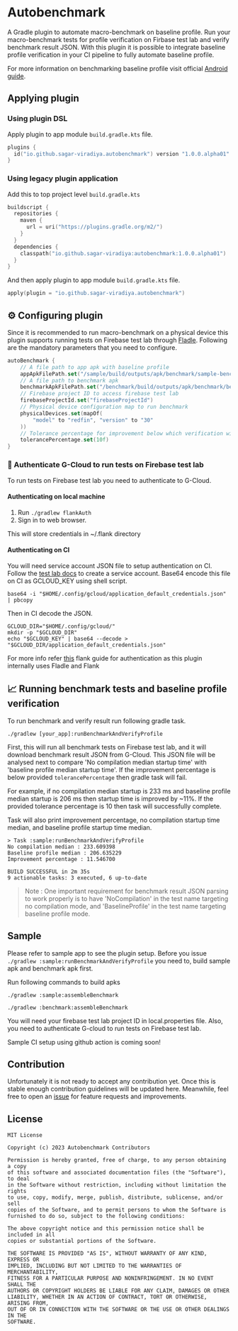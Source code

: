 # Autobenchmark

A Gradle plugin to automate macro-benchmark on baseline profile. 
Run your macro-benchmark tests for profile verification on Firbase test lab and verify benchmark result JSON.
With this plugin it is possible to integrate baseline profile verification in your CI pipeline to fully automate baseline profile. 

For more information on benchmarking baseline profile visit official [Android guide](https://developer.android.com/topic/performance/baselineprofiles/measure-baselineprofile).

## Applying plugin

### Using plugin DSL
Apply plugin to app module `build.gradle.kts` file.
```kotlin
plugins {
  id("io.github.sagar-viradiya.autobenchmark") version "1.0.0.alpha01"
}
```

### Using legacy plugin application

Add this to top project level `build.gradle.kts`
```kotlin
buildscript {
  repositories {
    maven {
      url = uri("https://plugins.gradle.org/m2/")
    }
  }
  dependencies {
    classpath("io.github.sagar-viradiya:autobenchmark:1.0.0.alpha01")
  }
}
```
And then apply plugin to app module `build.gradle.kts` file.

```kotlin
apply(plugin = "io.github.sagar-viradiya.autobenchmark")
```

## ⚙️ Configuring plugin

Since it is recommended to run macro-benchmark on a physical device this plugin supports running tests on Firebase test lab through [Fladle](https://runningcode.github.io/fladle/). 
Following are the mandatory parameters that you need to configure.

```kotlin
autoBenchmark {
    // A file path to app apk with baseline profile
    appApkFilePath.set("/sample/build/outputs/apk/benchmark/sample-benchmark.apk")
    // A file path to benchmark apk
    benchmarkApkFilePath.set("/benchmark/build/outputs/apk/benchmark/benchmark-benchmark.apk")
    // Firebase project ID to access firebase test lab
    firebaseProjectId.set("firebaseProjectId")
    // Physical device configuration map to run benchmark
    physicalDevices.set(mapOf(
        "model" to "redfin", "version" to "30"
    ))
    // Tolerance percentage for improvement below which verification will fail
    tolerancePercentage.set(10f)
}
```

### 🔐 Authenticate G-Cloud to run tests on Firebase test lab

To run tests on Firebase test lab you need to authenticate to G-Cloud.

#### Authenticating on local machine

1. Run `./gradlew flankAuth`
2. Sign in to web browser.

This will store credentials in ~/.flank directory

#### Authenticating on CI

You will need service account JSON file to setup authentication on CI. Follow the [test lab docs](https://firebase.google.com/docs/test-lab/android/continuous) to create a service account.
Base64 encode this file on CI as GCLOUD_KEY using shell script. 

```shell
base64 -i "$HOME/.config/gcloud/application_default_credentials.json" | pbcopy
```

Then in CI decode the JSON.

```shell
GCLOUD_DIR="$HOME/.config/gcloud/"
mkdir -p "$GCLOUD_DIR"
echo "$GCLOUD_KEY" | base64 --decode > "$GCLOUD_DIR/application_default_credentials.json"
```

For more info refer [this](https://flank.github.io/flank/#authenticate-with-a-service-account) flank guide for authentication as this plugin internally uses Fladle and Flank

## 📈 Running benchmark tests and baseline profile verification

To run benchmark and verify result run following gradle task.

```shell
./gradlew [your_app]:runBenchmarkAndVerifyProfile
```

First, this will run all benchmark tests on Firebase test lab, and it will download benchmark result JSON from G-Cloud.
This JSON file will be analysed next to compare 'No compilation median startup time' with 'baseline profile median startup time'.
If the improvement percentage is below provided `tolerancePercentage` then gradle task will fail.

For example, if no compilation median startup is 233 ms and baseline profile median startup
is 206 ms then startup time is improved by ~11%. If the provided tolerance percentage is 
10 then task will successfully complete. 

Task will also print improvement percentage, no compilation startup time median, and baseline profile startup time median.

```shell
> Task :sample:runBenchmarkAndVerifyProfile
No compilation median : 233.609398
Baseline profile median : 206.635229
Improvement percentage : 11.546700

BUILD SUCCESSFUL in 2m 35s
9 actionable tasks: 3 executed, 6 up-to-date
```

> Note : One important requirement for benchmark result JSON parsing to work properly 
> is to have 'NoCompilation' in the test name targeting no compilation mode, and 'BaselineProfile' in the test name targeting baseline profile mode.

## Sample
Please refer to sample app to see the plugin setup. Before you issue `./gradlew :sample:runBenchmarkAndVerifyProfile` you need to, 
build sample apk and benchmark apk first.

Run following commands to build apks

```shell
./gradlew :sample:assembleBenchmark
```

```shell
./gradlew :benchmark:assembleBenchmark
```

You will need your firebase test lab project ID in local.properties file. Also, you need to authenticate 
G-cloud to run tests on Firebase test lab.

Sample CI setup using github action is coming soon!

## Contribution
Unfortunately it is not ready to accept any contribution
yet. Once this is stable enough contribution guidelines will be updated here. Meanwhile, feel free to open an [issue](https://github.com/sagar-viradiya/auto-benchmark/issues) for feature requests and improvements.

## License

    MIT License
    
    Copyright (c) 2023 Autobenchmark Contributors
    
    Permission is hereby granted, free of charge, to any person obtaining a copy 
    of this software and associated documentation files (the "Software"), to deal
    in the Software without restriction, including without limitation the rights
    to use, copy, modify, merge, publish, distribute, sublicense, and/or sell
    copies of the Software, and to permit persons to whom the Software is
    furnished to do so, subject to the following conditions:
    
    The above copyright notice and this permission notice shall be included in all
    copies or substantial portions of the Software.
    
    THE SOFTWARE IS PROVIDED "AS IS", WITHOUT WARRANTY OF ANY KIND, EXPRESS OR
    IMPLIED, INCLUDING BUT NOT LIMITED TO THE WARRANTIES OF MERCHANTABILITY,
    FITNESS FOR A PARTICULAR PURPOSE AND NONINFRINGEMENT. IN NO EVENT SHALL THE
    AUTHORS OR COPYRIGHT HOLDERS BE LIABLE FOR ANY CLAIM, DAMAGES OR OTHER
    LIABILITY, WHETHER IN AN ACTION OF CONTRACT, TORT OR OTHERWISE, ARISING FROM,
    OUT OF OR IN CONNECTION WITH THE SOFTWARE OR THE USE OR OTHER DEALINGS IN THE
    SOFTWARE.
